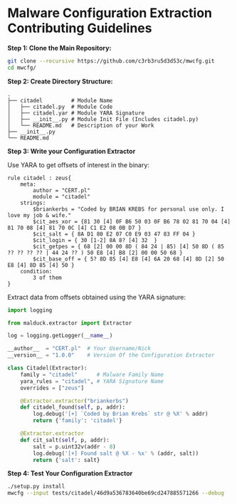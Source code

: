 # Malware Configuration Extraction Contributing Guidelines

**Step 1: Clone the Main Repository:**
```bash
git clone --recursive https://github.com/c3rb3ru5d3d53c/mwcfg.git
cd mwcfg/
```

**Step 2: Create Directory Structure:**
```text
.
├── citadel         # Module Name
│   ├── citadel.py  # Module Code
│   ├── citadel.yar # Module YARA Signature
│   ├── __init__.py # Module Init File (Includes citadel.py)
│   └── README.md   # Description of your Work
├── __init__.py
└── README.md
```

**Step 3: Write your Configuration Extractor**

Use YARA to get offsets of interest in the binary:
```yara
rule citadel : zeus{
    meta:
        author = "CERT.pl"
        module = "citadel"
    strings:
        $briankerbs = "Coded by BRIAN KREBS for personal use only. I love my job & wife."
        $cit_aes_xor = {81 30 [4] 0F B6 50 03 0F B6 78 02 81 70 04 [4] 81 70 08 [4] 81 70 0C [4] C1 E2 08 0B D7 }
        $cit_salt = { 8A D1 80 E2 07 C0 E9 03 47 83 FF 04 }
        $cit_login = { 30 [1-2] 8A 8? [4] 32  }
        $cit_getpes = { 68 [2] 00 00 8D ( 84 24 | 85) [4] 50 8D ( 85 ?? ?? ?? ?? | 44 24 ?? ) 50 E8 [4] B8 [2] 00 00 50 68 }
        $cit_base_off = { 5? 8D 85 [4] E8 [4] 6A 20 68 [4] 8D [2] 50 E8 [4] 8D 85 [4] 50 }
    condition:
        3 of them
}
```

Extract data from offsets obtained using the YARA signature:
```python
import logging

from malduck.extractor import Extractor

log = logging.getLogger(__name__)

__author__  = "CERT.pl"  # Your Username/Nick
__version__ = "1.0.0"    # Version Of the Configuration Extractor

class Citadel(Extractor):
    family = "citadel"      # Malware Family Name
    yara_rules = "citadel", # YARA Signature Name
    overrides = ["zeus"]

    @Extractor.extractor("briankerbs")
    def citadel_found(self, p, addr):
        log.debug('[+] `Coded by Brian Krebs` str @ %X' % addr)
        return {'family': 'citadel'}

    @Extractor.extractor
    def cit_salt(self, p, addr):
        salt = p.uint32v(addr - 8)
        log.debug('[+] Found salt @ %X - %x' % (addr, salt))
        return {'salt': salt}
```

**Step 4: Test Your Configuration Extractor**
```bash
./setup.py install
mwcfg --input tests/citadel/46d9a536783640be69cd247885571266 --debug
```

